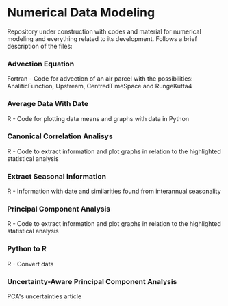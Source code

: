 # Numerical Data Modeling






Repository under construction with codes and material for numerical modeling and everything related to its development. 
Follows a brief description of the files:





### Advection Equation
Fortran - Code for advection of an air parcel with the possibilities: AnaliticFunction, Upstream, CentredTimeSpace and RungeKutta4
### Average Data With Date
R - Code for plotting data means and graphs with data in Python
### Canonical Correlation Analisys
R - Code to extract information and plot graphs in relation to the highlighted statistical analysis
### Extract Seasonal Information
R - Information with date and similarities found from interannual seasonality
### Principal Component Analysis
R - Code to extract information and plot graphs in relation to the highlighted statistical analysis
### Python to R
R - Convert data
### Uncertainty-Aware Principal Component Analysis
PCA's uncertainties article
